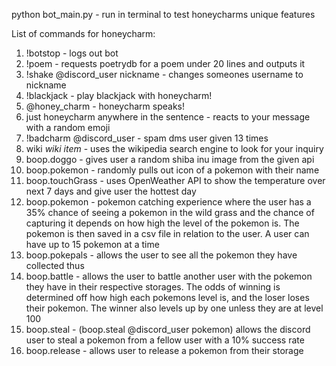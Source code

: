 python bot_main.py - run in terminal to test honeycharms unique features

List of commands for honeycharm:

1. !botstop - logs out bot
2. !poem - requests poetrydb for a poem under 20 lines and outputs it
3. !shake @discord_user nickname - changes someones username to nickname
4. !blackjack - play blackjack with honeycharm!
5. @honey_charm - honeycharm speaks!
6. just honeycharm anywhere in the sentence - reacts to your message with a random emoji
7. !badcharm @discord_user - spam dms user given 13 times
8. wiki *wiki item* - uses the wikipedia search engine to look for your inquiry
9. boop.doggo - gives user a random shiba inu image from the given api
10. boop.pokemon - randomly pulls out icon of a pokemon with their name
11. boop.touchGrass - uses OpenWeather API to show the temperature over next 7 days and give user the hottest day
12. boop.pokemon - pokemon catching experience where the user has a 35% chance of seeing a pokemon in the wild grass
and the chance of capturing it depends on how high the level of the pokemon is. The pokemon is then saved in a csv file in relation to the user. A user can have up to 15 pokemon at a time
13. boop.pokepals - allows the user to see all the pokemon they have collected thus 
14. boop.battle - allows the user to battle another user with the pokemon they have in their respective
storages. The odds of winning is determined off how high each pokemons level is, and the loser loses their pokemon. The winner also levels up by one unless they are at level 100
15. boop.steal - (boop.steal @discord_user pokemon) allows the discord user to steal a pokemon from a 
fellow user with a 10% success rate
16. boop.release - allows user to release a pokemon from their storage